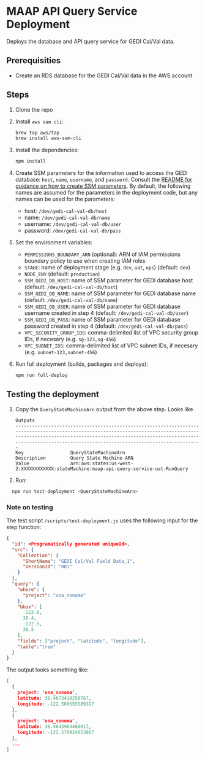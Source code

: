 # MAAP API Query Service Deployment

Deploys the database and API query service for GEDI Cal/Val data.

## Prerequisities

- Create an RDS database for the GEDI Cal/Val data in the AWS account

## Steps

1. Clone the repo
2. Install `aws sam cli`:

    ``` bash
    brew tap aws/tap
    brew install aws-sam-cli
    ```

3. Install the dependencies:

    ```bash
    npm install
    ```

4. Create SSM parameters for the information used to access the GEDI database: `host`, `name`, `username`, and `password`. Consult the [README for guidance on how to create SSM parameters](https://github.com/MAAP-Project/maap-api-query-service#ssm). By default, the following names are assumed for the parameters in the deployment code, but any names can be used for the parameters:

    - host: `/dev/gedi-cal-val-db/host`
    - name: `/dev/gedi-cal-val-db/name`
    - username: `/dev/gedi-cal-val-db/user`
    - password: `/dev/gedi-cal-val-db/pass`

5. Set the environment variables:

    - `PERMISSIONS_BOUNDARY_ARN` (optional): ARN of IAM permissions boundary policy to use when creating IAM roles
    - `STAGE`: name of deployment stage (e.g. `dev`, `uat`, `ops`) (default: `dev`)
    - `NODE_ENV` (default: `production`)
    - `SSM_GEDI_DB_HOST`: name of SSM parameter for GEDI database host (default: `/dev/gedi-cal-val-db/host`)
    - `SSM_GEDI_DB_NAME`: name of SSM parameter for GEDI database name (default: `/dev/gedi-cal-val-db/name`)
    - `SSM_GEDI_DB_USER`: name of SSM parameter for GEDI database username created in step 4 (default: `/dev/gedi-cal-val-db/user`)
    - `SSM_GEDI_DB_PASS`: name of SSM parameter for GEDI database password created in step 4 (default: `/dev/gedi-cal-val-db/pass`)
    - `VPC_SECURITY_GROUP_IDS`: comma-delimited list of VPC security group IDs, if necesary (e.g. `sg-123,sg-456`)
    - `VPC_SUBNET_IDS`: comma-delimited list of VPC subnet IDs, if necesary (e.g. `subnet-123,subnet-456`)

6. Run full deployment (builds, packages and deploys):

    ```bash
    npm run full-deploy
    ```

## Testing the deployment

1. Copy the `QueryStateMachineArn` output from the above step. Looks like

    ```text
    Outputs
    -----------------------------------------------------------------------------------------------------------------------------------------------------------------------------------------------------------------------------------------------------------------------------
    Key                 QueryStateMachineArn
    Description         Query State Machine ARN
    Value               arn:aws:states:us-west-2:XXXXXXXXXXXX:stateMachine:maap-api-query-service-uat-RunQuery
    ```

2. Run:

  ```bash
    npm run test-deployment <QueryStateMachineArn>
  ```

### Note on testing

The test script `/scripts/test-deployment.js` uses the following input for the step function:

```json
{
  "id": <Programatically generated uniqueId>,
  "src": {
    "Collection": {
      "ShortName": "GEDI Cal/Val Field Data_1",
      "VersionId": "001"
    }
  },
  "query": {
    "where": {
      "project": "usa_sonoma"
    },
    "bbox": [
      -122.6,
      38.4,
      -122.5,
      38.5
    ],
    "fields": ["project", "latitude", "longitude"],
    "table":"tree"
  }
}
```

The output looks something like:

```json
[
  {
    project: 'usa_sonoma',
    latitude: 38.4673410250767,
    longitude: -122.560555589317
  },
  {
    project: 'usa_sonoma',
    latitude: 38.4643964460817,
    longitude: -122.570924053867
  },
  ...
]
```
